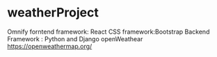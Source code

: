 # weatherProject
Omnify 
forntend framework: React
CSS framework:Bootstrap
Backend Framework : Python and Django
openWeathear https://openweathermap.org/
